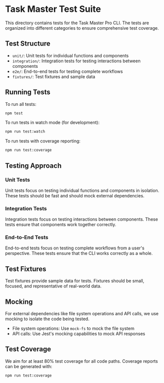 # Task Master Test Suite

This directory contains tests for the Task Master Pro CLI. The tests are organized into different categories to ensure comprehensive test coverage.

## Test Structure

- `unit/`: Unit tests for individual functions and components
- `integration/`: Integration tests for testing interactions between components
- `e2e/`: End-to-end tests for testing complete workflows
- `fixtures/`: Test fixtures and sample data

## Running Tests

To run all tests:

```bash
npm test
```

To run tests in watch mode (for development):

```bash
npm run test:watch
```

To run tests with coverage reporting:

```bash
npm run test:coverage
```

## Testing Approach

### Unit Tests

Unit tests focus on testing individual functions and components in isolation. These tests should be fast and should mock external dependencies.

### Integration Tests

Integration tests focus on testing interactions between components. These tests ensure that components work together correctly.

### End-to-End Tests

End-to-end tests focus on testing complete workflows from a user's perspective. These tests ensure that the CLI works correctly as a whole.

## Test Fixtures

Test fixtures provide sample data for tests. Fixtures should be small, focused, and representative of real-world data.

## Mocking

For external dependencies like file system operations and API calls, we use mocking to isolate the code being tested.

- File system operations: Use `mock-fs` to mock the file system
- API calls: Use Jest's mocking capabilities to mock API responses

## Test Coverage

We aim for at least 80% test coverage for all code paths. Coverage reports can be generated with:

```bash
npm run test:coverage
```
